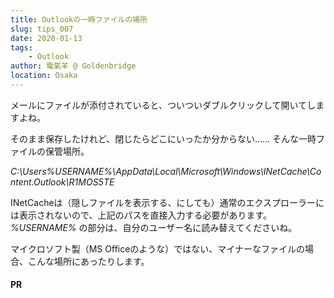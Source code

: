 ```yaml
---
title: Outlookの一時ファイルの場所
slug: tips_007
date: 2020-01-13
tags:
    - Outlook
author: 電氣羊 @ Goldenbridge
location: Osaka
---
```


メールにファイルが添付されていると、ついついダブルクリックして開いてしますよね。

そのまま保存したけれど、閉じたらどこにいったか分からない……
そんな一時ファイルの保管場所。

*C:\Users\%USERNAME%\AppData\Local\Microsoft\Windows\INetCache\Content.Outlook\R1MOS5TE*

INetCacheは（隠しファイルを表示する、にしても）通常のエクスプローラーには表示されないので、上記のパスを直接入力する必要があります。
*%USERNAME%* の部分は、自分のユーザー名に読み替えてくださいね。

マイクロソフト製（MS Officeのような）ではない、マイナーなファイルの場合、こんな場所にあったりします。

#### PR
<ad-text ad="regexp"></ad-text>

<ad-link ad="regexp"></ad-link>
<ad-link-box ad="audible"></ad-link-box>

<link-to></link-to>
